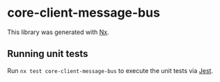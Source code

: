 # core-client-message-bus

This library was generated with [Nx](https://nx.dev).

## Running unit tests

Run `nx test core-client-message-bus` to execute the unit tests via [Jest](https://jestjs.io).
